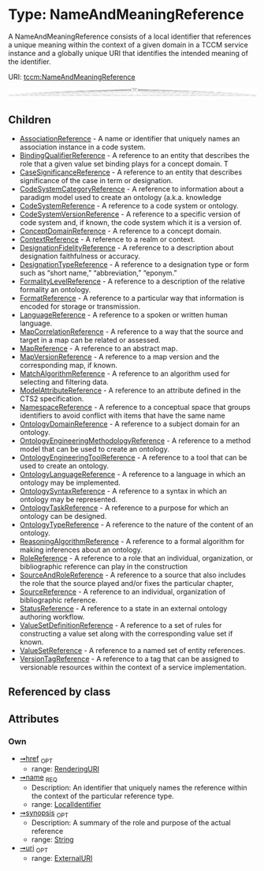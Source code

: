 
# Type: NameAndMeaningReference


A NameAndMeaningReference consists of a local identifier that references a unique meaning within the context of
a given domain in a TCCM service instance and a globally unique URI that identifies the intended meaning of the
identifier.

URI: [tccm:NameAndMeaningReference](https://hotecosystem.org/tccm/NameAndMeaningReference)


![img](images/NameAndMeaningReference.svg)

## Children

 * [AssociationReference](AssociationReference.md) - A name or identifier that uniquely names an association instance in a code system.
 * [BindingQualifierReference](BindingQualifierReference.md) - A reference to an entity that describes the role that a given value set binding plays for a concept domain. T
 * [CaseSignificanceReference](CaseSignificanceReference.md) - A reference to an entity that describes significance of the case in term or designation.
 * [CodeSystemCategoryReference](CodeSystemCategoryReference.md) - A reference to information about a paradigm model used to create an ontology (a.k.a. knowledge
 * [CodeSystemReference](CodeSystemReference.md) - A reference to a code system or ontology.
 * [CodeSystemVersionReference](CodeSystemVersionReference.md) - A reference to a specific version of code system and, if known, the code system which it is a version of.
 * [ConceptDomainReference](ConceptDomainReference.md) - A reference to a concept domain.
 * [ContextReference](ContextReference.md) - A reference to a realm or context.
 * [DesignationFidelityReference](DesignationFidelityReference.md) - A reference to a description about designation faithfulness or accuracy.
 * [DesignationTypeReference](DesignationTypeReference.md) - A reference to a designation type or form such as “short name,” “abbreviation,” “eponym.”
 * [FormalityLevelReference](FormalityLevelReference.md) - A reference to a description of the relative formality an ontology.
 * [FormatReference](FormatReference.md) - A reference to a particular way that information is encoded for storage or transmission.
 * [LanguageReference](LanguageReference.md) - A reference to a spoken or written human language.
 * [MapCorrelationReference](MapCorrelationReference.md) - A reference to a way that the source and target in a map can be related or assessed.
 * [MapReference](MapReference.md) - A reference to an abstract map.
 * [MapVersionReference](MapVersionReference.md) - A reference to a map version and the corresponding map, if known.
 * [MatchAlgorithmReference](MatchAlgorithmReference.md) - A reference to an algorithm used for selecting and filtering data.
 * [ModelAttributeReference](ModelAttributeReference.md) - A reference to an attribute defined in the CTS2 specification.
 * [NamespaceReference](NamespaceReference.md) - A reference to a conceptual space that groups identifiers to avoid conflict with items that have the same name
 * [OntologyDomainReference](OntologyDomainReference.md) - A reference to a subject domain for an ontology.
 * [OntologyEngineeringMethodologyReference](OntologyEngineeringMethodologyReference.md) - A reference to a method model that can be used to create an ontology.
 * [OntologyEngineeringToolReference](OntologyEngineeringToolReference.md) - A reference to a tool that can be used to create an ontology.
 * [OntologyLanguageReference](OntologyLanguageReference.md) - A reference to a language in which an ontology may be implemented.
 * [OntologySyntaxReference](OntologySyntaxReference.md) - A reference to a syntax in which an ontology may be represented.
 * [OntologyTaskReference](OntologyTaskReference.md) - A reference to a purpose for which an ontology can be designed.
 * [OntologyTypeReference](OntologyTypeReference.md) - A reference to the nature of the content of an ontology.
 * [ReasoningAlgorithmReference](ReasoningAlgorithmReference.md) - A reference to a formal algorithm for making inferences about an ontology.
 * [RoleReference](RoleReference.md) - A reference to a role that an individual, organization, or bibliographic reference can play in the construction
 * [SourceAndRoleReference](SourceAndRoleReference.md) - A reference to a source that also includes the role that the source played and/or fixes the particular chapter,
 * [SourceReference](SourceReference.md) - A reference to an individual, organization of bibliographic reference.
 * [StatusReference](StatusReference.md) - A reference to a state in an external ontology authoring workflow.
 * [ValueSetDefinitionReference](ValueSetDefinitionReference.md) - A reference to a set of rules for constructing a value set along with the corresponding value set if known.
 * [ValueSetReference](ValueSetReference.md) - A reference to a named set of entity references.
 * [VersionTagReference](VersionTagReference.md) - A reference to a tag that can be assigned to versionable resources within the context of a service implementation.

## Referenced by class


## Attributes


### Own

 * [➞href](nameAndMeaningReference__href.md)  <sub>OPT</sub>
    * range: [RenderingURI](types/RenderingURI.md)
 * [➞name](nameAndMeaningReference__name.md)  <sub>REQ</sub>
    * Description: An identifier that uniquely names the reference within the context of the particular reference type.
    * range: [LocalIdentifier](types/LocalIdentifier.md)
 * [➞synopsis](nameAndMeaningReference__synopsis.md)  <sub>OPT</sub>
    * Description: A summary of the role and purpose of the actual reference
    * range: [String](types/String.md)
 * [➞uri](nameAndMeaningReference__uri.md)  <sub>OPT</sub>
    * range: [ExternalURI](types/ExternalURI.md)
